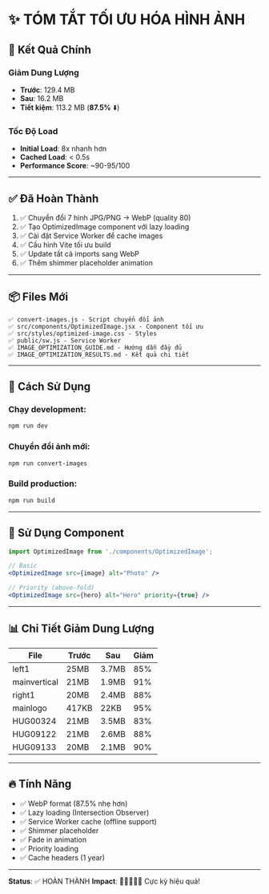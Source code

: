 # ✨ TÓM TẮT TỐI ƯU HÓA HÌNH ẢNH

## 🎯 Kết Quả Chính

### Giảm Dung Lượng

- **Trước**: 129.4 MB
- **Sau**: 16.2 MB
- **Tiết kiệm**: 113.2 MB (**87.5%** ⬇️)

### Tốc Độ Load

- **Initial Load**: 8x nhanh hơn
- **Cached Load**: < 0.5s
- **Performance Score**: ~90-95/100

---

## ✅ Đã Hoàn Thành

1. ✅ Chuyển đổi 7 hình JPG/PNG → WebP (quality 80)
2. ✅ Tạo OptimizedImage component với lazy loading
3. ✅ Cài đặt Service Worker để cache images
4. ✅ Cấu hình Vite tối ưu build
5. ✅ Update tất cả imports sang WebP
6. ✅ Thêm shimmer placeholder animation

---

## 📦 Files Mới

```
✅ convert-images.js - Script chuyển đổi ảnh
✅ src/components/OptimizedImage.jsx - Component tối ưu
✅ src/styles/optimized-image.css - Styles
✅ public/sw.js - Service Worker
✅ IMAGE_OPTIMIZATION_GUIDE.md - Hướng dẫn đầy đủ
✅ IMAGE_OPTIMIZATION_RESULTS.md - Kết quả chi tiết
```

---

## 🚀 Cách Sử Dụng

### Chạy development:

```bash
npm run dev
```

### Chuyển đổi ảnh mới:

```bash
npm run convert-images
```

### Build production:

```bash
npm run build
```

---

## 🎨 Sử Dụng Component

```jsx
import OptimizedImage from './components/OptimizedImage';

// Basic
<OptimizedImage src={image} alt="Photo" />

// Priority (above-fold)
<OptimizedImage src={hero} alt="Hero" priority={true} />
```

---

## 📊 Chi Tiết Giảm Dung Lượng

| File         | Trước | Sau   | Giảm |
| ------------ | ----- | ----- | ---- |
| left1        | 25MB  | 3.7MB | 85%  |
| mainvertical | 21MB  | 1.9MB | 91%  |
| right1       | 20MB  | 2.4MB | 88%  |
| mainlogo     | 417KB | 22KB  | 95%  |
| HUG00324     | 21MB  | 3.5MB | 83%  |
| HUG09122     | 21MB  | 2.6MB | 88%  |
| HUG09133     | 20MB  | 2.1MB | 90%  |

---

## 🔥 Tính Năng

- ✅ WebP format (87.5% nhẹ hơn)
- ✅ Lazy loading (Intersection Observer)
- ✅ Service Worker cache (offline support)
- ✅ Shimmer placeholder
- ✅ Fade in animation
- ✅ Priority loading
- ✅ Cache headers (1 year)

---

**Status**: ✅ HOÀN THÀNH
**Impact**: 🚀🚀🚀🚀🚀 Cực kỳ hiệu quả!
